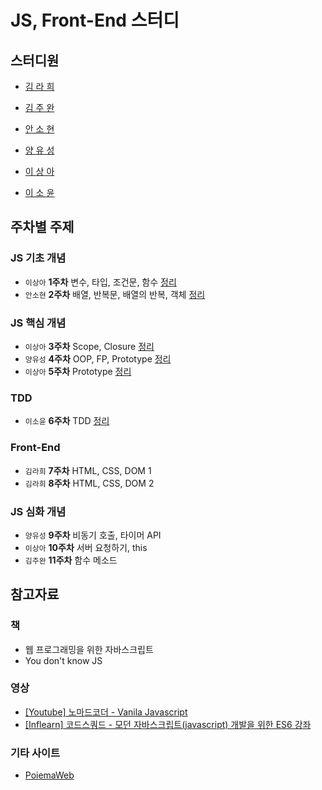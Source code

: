 # JS, Front-End 스터디

## 스터디원

- [김 라 희](https://github.com/rahee-sak)

- [김 주 완](https://github.com/kjw217)

- [안 소 현](https://github.com/sohyeonAn)

- [양 유 성](https://github.com/devFallingstar)

- [이 상 아](https://github.com/snaag)

- [이 소 윤](https://github.com/acornim)

## 주차별 주제

### JS 기초 개념

- `이상아` **1주차** 변수, 타입, 조건문, 함수 [정리](./LectureNote/week1/note.md)
- `안소현` **2주차** 배열, 반복문, 배열의 반복, 객체 [정리](./LectureNote/week2/note.md)

### JS 핵심 개념

- `이상아` **3주차** Scope, Closure [정리](./LectureNote/week3/note.md)
- `양유성` **4주차** OOP, FP, Prototype [정리](./LectureNote/week4/note.md)
- `이상아` **5주차** Prototype [정리](./LectureNote/week5/note.md)

### TDD

- `이소윤` **6주차** TDD [정리](./LectureNote/week6/note.md)

### Front-End

- `김라희` **7주차** HTML, CSS, DOM 1
- `김라희` **8주차** HTML, CSS, DOM 2

### JS 심화 개념

- `양유성` **9주차** 비동기 호출, 타이머 API
- `이상아` **10주차** 서버 요청하기, this
- `김주완` **11주차** 함수 메소드

## 참고자료

### 책

- 웹 프로그래밍을 위한 자바스크립트
- You don't know JS

### 영상

- [[Youtube] 노마드코더 - Vanila Javascript](https://www.youtube.com/playlist?list=PLLUCyU7SBaR7tOMe-ySJ5Uu1UlEBznxTr)
- [[Inflearn] 코드스쿼드 - 모던 자바스크립트(javascript) 개발을 위한 ES6 강좌](https://www.inflearn.com/course/es6-%EA%B0%95%EC%A2%8C-%EC%9E%90%EB%B0%94%EC%8A%A4%ED%81%AC%EB%A6%BD%ED%8A%B8/dashboard)

### 기타 사이트

- [PoiemaWeb](https://poiemaweb.com/)
